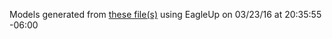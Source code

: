 Models generated from [these file(s)](https://raw.github.com/sparkfun/EL_Sequencer/caa7c841fb75421631dae26a53f7b1fe7e82d3e4/Hardware/EL_Sequencer.brd) using EagleUp on 03/23/16 at 20:35:55 -06:00
